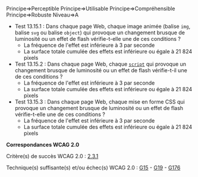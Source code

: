 Principe=>Perceptible
Principe=>Utilisable
Principe=>Compréhensible
Principe=>Robuste
Niveau=>A

*   Test 13.15.1 : Dans chaque page Web, chaque image animée (balise `img`, balise `svg` ou balise `object`) qui provoque un changement brusque de luminosité ou un effet de flash vérifie-t-elle une de ces conditions ?
    *   La fréquence de l'effet est inférieure à 3 par seconde
    *   La surface totale cumulée des effets est inférieure ou égale à 21 824 pixels
*   Test 13.15.2 : Dans chaque page Web, chaque [`script`](#script) qui provoque un changement brusque de luminosité ou un effet de flash vérifie-t-il une de ces conditions ?
    *   La fréquence de l'effet est inférieure à 3 par seconde
    *   La surface totale cumulée des effets est inférieure ou égale à 21 824 pixels
*   Test 13.15.3 : Dans chaque page Web, chaque mise en forme CSS qui provoque un changement brusque de luminosité ou un effet de flash vérifie-t-elle une de ces conditions ?
    *   La fréquence de l'effet est inférieure à 3 par seconde
    *   La surface totale cumulée des effets est inférieure ou égale à 21 824 pixels

**Correspondances WCAG 2.0**

Critère(s) de succès WCAG 2.0 : [2.3.1](http://www.w3.org/Translations/WCAG20-fr/#seizure-does-not-violate)

Technique(s) suffisante(s) et/ou échec(s) WCAG 2.0 : [G15](http://www.w3.org/TR/WCAG-TECHS/G15.html) - [G19](http://www.w3.org/TR/WCAG-TECHS/G19.html) - [G176](http://www.w3.org/TR/WCAG-TECHS/G176.html)
